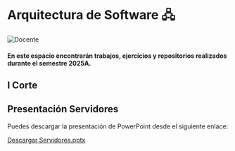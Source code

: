 # Arquitectura de Software  🖧

![Docente](https://img.shields.io/badge/Docente-Luis_Angel_Vargas_Narvaez-%230000FF.svg?style=for-the-badge&logo=Docente)


#### En este espacio encontrarán trabajos, ejercicios y repositorios realizados durante el semestre 2025A.

## I Corte

## Presentación Servidores

Puedes descargar la presentación de PowerPoint desde el siguiente enlace:

[Descargar Servidores.pptx](https://github.com/JerssonF/Arquitectura_de_software/raw/main/Servidores.pptx)
